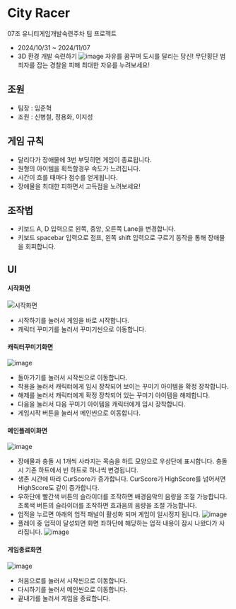 # City Racer
07조 유니티게임개발숙련주차 팀 프로젝트

 - 2024/10/31 ~ 2024/11/07
 - 3D 환경 개발 숙련하기
![image](https://github.com/user-attachments/assets/155819dc-5a5b-4c7f-9163-dbaf83453b7a)
자유를 꿈꾸며 도시를 달리는 당신!
무단횡단 범죄자를 잡는 경찰을 피해 최대한 자유를 누려보세요!

## 조원
 - 팀장 : 임준혁
 - 조원 : 신병철, 정용화, 이지성

## 게임 규칙
 - 달리다가 장애물에 3번 부딪히면 게임이 종료됩니다.
 - 원형의 아이템을 획득할경우 속도가 느려집니다.
 - 시간이 흐를 때마다 점수를 얻게됩니다.
 - 장애물을 최대한 피하면서 고득점을 노려보세요!

## 조작법
 - 키보드 A, D 입력으로 왼쪽, 중앙, 오른쪽 Lane을 변경합니다.
 - 키보드 spacebar 입력으로 점프, 왼쪽 shift 입력으로 구르기 동작을 통해 장애물을 회피합니다.

## UI

#### 시작화면
![시작화면](https://github.com/user-attachments/assets/8264c13e-bff9-4c37-84ca-618a4335961f)
- 시작하기를 눌러서 게임을 바로 시작합니다.
- 캐릭터 꾸미기를 눌러서 꾸미기씬으로 이동합니다.

#### 캐릭터꾸미기화면
![image](https://github.com/user-attachments/assets/b62ac4fe-dfee-43b3-8f13-fe36b27233cc)
- 돌아가기를 눌러서 시작씬으로 이동합니다.
- 착용을 눌러서 캐릭터에게 임시 장착되어 보이는 꾸미기 아이템을 확정 장착합니다.
- 해제를 눌러서 캐릭터에게 확정 장착되어 있는 꾸미기 아이템을 해제합니다.
- 다음을 눌러서 다음 꾸미기 아이템을 캐릭터에게 임시 장착합니다.
- 게임시작 버튼을 눌러서 메인씬으로 이동합니다.

#### 메인플레이화면
![image](https://github.com/user-attachments/assets/398e74ab-8ad5-4c23-a205-b8869c86ec34)
- 장애물과 충돌 시 1개씩 사라지는 목숨을 하트 모양으로 우상단에 표시합니다. 충돌 시 기존 하트에서 빈 하트로 하나씩 변경됩니다.
- 생존 시간에 따라 CurScore가 증가합니다. CurScore가 HighScore를 넘어서면 HighScore도 같이 증가합니다.
- 우하단에 빨간색 버튼의 슬라이더를 조작하면 배경음악의 음량을 조절 가능합니다. 초록색 버튼의 슬라이더를 조작하면 효과음의 음량을 조절 가능합니다.
-  업적을 누르면 아래의 업적 패널이 활성화 되며 게임이 일시정지 됩니다.
![image](https://github.com/user-attachments/assets/6629f06f-7c5b-4ae7-804d-bc8053432c52)
- 플레이 중 업적이 달성되면 화면 좌하단에 해당하는 업적 내용이 잠시 나왔다가 사라집니다.
![image](https://github.com/user-attachments/assets/0b4dbd11-a105-4aa8-8529-eee43266e00f)

#### 게임종료화면
![image](https://github.com/user-attachments/assets/03e191d6-f72b-4dd7-a322-61a55e867885)
- 처음으로를 눌러서 시작씬으로 이동합니다.
- 다시하기를 눌러서 메인씬으로 이동합니다.
- 끝내기를 눌러서 게임을 종료합니다.
